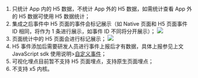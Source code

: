 1. 只统计 App 内的 H5 数据，不统计 App 外的 H5 数据，如需统计查看 App 外的 H5 数据可使用 H5 数据统计；
2. 集成之后事件中 H5 页面的事件会标记展示（如 Native 页面和 H5 页面事件 ID 相同，将作为 1 条进行展示，如事件 ID 不同将分开展示）；
![](https://mc.qcloudimg.com/static/img/d71e8cee49cf78170184835b42cba80f/image.png)
3. 页面统计中的 H5 页面会进行标记展示；
![](https://mc.qcloudimg.com/static/img/9d39e63223c4ccbe9229c78eb6a96d7c/image.png)
4. H5 事件添加后需要研发人员进行事件上报后才有数据，具体上报参见上文 JavaScript sdk 使用说明>[自定义事件](/document/product/549/12903)；
5. 可视化埋点目前暂不支持 H5 页面埋点，支持原生页面埋点；
6. 不支持 x5 内核。






